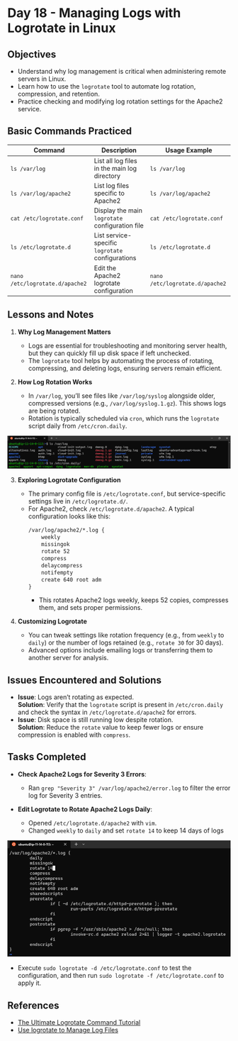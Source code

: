 
# Day 18 - Managing Logs with Logrotate in Linux

## Objectives

- Understand why log management is critical when administering remote servers in Linux.
- Learn how to use the `logrotate` tool to automate log rotation, compression, and retention.
- Practice checking and modifying log rotation settings for the Apache2 service.

## Basic Commands Practiced

| Command                     | Description                                           | Usage Example                     |
|-----------------------------|-------------------------------------------------------|-----------------------------------|
| `ls /var/log`               | List all log files in the main log directory          | `ls /var/log`                     |
| `ls /var/log/apache2`       | List log files specific to Apache2                    | `ls /var/log/apache2`             |
| `cat /etc/logrotate.conf`   | Display the main `logrotate` configuration file       | `cat /etc/logrotate.conf`         |
| `ls /etc/logrotate.d`       | List service-specific `logrotate` configurations      | `ls /etc/logrotate.d`             |
| `nano /etc/logrotate.d/apache2` | Edit the Apache2 logrotate configuration          | `nano /etc/logrotate.d/apache2`   |

## Lessons and Notes

1. **Why Log Management Matters**  
   - Logs are essential for troubleshooting and monitoring server health, but they can quickly fill up disk space if left unchecked.  
   - The `logrotate` tool helps by automating the process of rotating, compressing, and deleting logs, ensuring servers remain efficient.

2. **How Log Rotation Works**  
   - In `/var/log`, you’ll see files like `/var/log/syslog` alongside older, compressed versions (e.g., `/var/log/syslog.1.gz`). This shows logs are being rotated.  
   - Rotation is typically scheduled via `cron`, which runs the `logrotate` script daily from `/etc/cron.daily`.

![File logs](/screenshots/day-18/file-logs-locate.png)

3. **Exploring Logrotate Configuration**  
   - The primary config file is `/etc/logrotate.conf`, but service-specific settings live in `/etc/logrotate.d/`.  
   - For Apache2, check `/etc/logrotate.d/apache2`. A typical configuration looks like this:  
     ```
     /var/log/apache2/*.log {
         weekly
         missingok
         rotate 52
         compress
         delaycompress
         notifempty
         create 640 root adm
     }
     ```  
     - This rotates Apache2 logs weekly, keeps 52 copies, compresses them, and sets proper permissions.

4. **Customizing Logrotate**  
   - You can tweak settings like rotation frequency (e.g., from `weekly` to `daily`) or the number of logs retained (e.g., `rotate 30` for 30 days).  
   - Advanced options include emailing logs or transferring them to another server for analysis.
  
## Issues Encountered and Solutions

- **Issue**: Logs aren’t rotating as expected.  
  **Solution**: Verify that the `logrotate` script is present in `/etc/cron.daily` and check the syntax in `/etc/logrotate.d/apache2` for errors.  
- **Issue**: Disk space is still running low despite rotation.  
  **Solution**: Reduce the `rotate` value to keep fewer logs or ensure compression is enabled with `compress`.

## Tasks Completed

- **Check Apache2 Logs for Severity 3 Errors**:  
  - Ran `grep "Severity 3" /var/log/apache2/error.log` to filter the error log for Severity 3 entries.  

- **Edit Logrotate to Rotate Apache2 Logs Daily**:  
  - Opened `/etc/logrotate.d/apache2` with `vim`.  
  - Changed `weekly` to `daily` and set `rotate 14` to keep 14 days of logs 

![Edit logrotate of apache2](/screenshots/day-18/edit-logrotate-apache2.png)

  - Execute `sudo logrotate -d /etc/logrotate.conf` to test the configuration, and then run `sudo logrotate -f /etc/logrotate.conf` to apply it.

## References

- [The Ultimate Logrotate Command Tutorial](http://www.thegeekstuff.com/2010/07/logrotate-examples/)
- [Use logrotate to Manage Log Files](http://library.linode.com/linux-tools/utilities/logrotate)